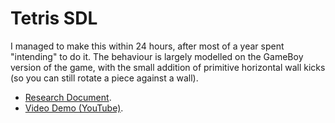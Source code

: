 # Tetris SDL

I managed to make this within 24 hours, after most of a year spent
"intending" to do it.  The behaviour is largely modelled on the
GameBoy version of the game, with the small addition of primitive
horizontal wall kicks (so you can still rotate a piece against a
wall).

* [Research Document](tetris.org).
* [Video Demo (YouTube)](https://www.youtube.com/watch?v=XRZNyxLB9Ik).
